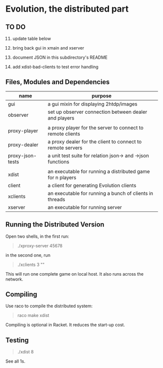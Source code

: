 # Evolution, the distributed part 

TO DO
-----

11. update table below

4. bring back gui in xmain and xserver 
9. document JSON in this subdirectory's README 
10. add xdist-bad-clients to test error handling 

Files, Modules and Dependencies 
-------------------------------

| name              | purpose                                                            |
| ----------------- | ------------------------------------------------------------------ |
| gui     	    | a gui mixin for displaying 2htdp/images 				 |	
| observer     	    | set up observer connection between dealer and players		 |
| 		    | 	    	      		 					 |
| proxy-player 	    | a proxy player for the server to connect to remote clients 	 |
| proxy-dealer 	    | a proxy dealer for the client to connect to remote servers    	 |
| proxy-json-tests  | a unit test suite for relation json-> and ->json functions	 |
| 	      	    |									 |
| xdist 	    | an executable for running a distributed game for n players	 |
| client 	    | a client for generating Evolution clients				 |
| xclients 	    | an executable for running a bunch of clients in threads 		 |
| xserver 	    | an executable for running server	   	      			 |


Running the Distributed Version
-------------------------------

Open two shells, in the first run: 
> ./xproxy-server 45678 

in the second one, run 
> ./xclients 3 ""

This will run one complete game on local host. It also runs across the network.

Compiling 
---------

Use raco to compile the distributed system:

> raco make xdist 

Compiling is optional in Racket. It reduces the start-up cost.

Testing
-------

> ./xdist 8

See all 1s. 


